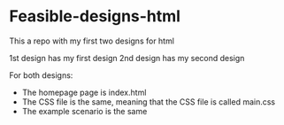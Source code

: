 # Feasible-designs-html
This a repo with my first two designs for html

1st design has my first design
2nd design has my second design


For both designs:
- The homepage page is index.html
- The CSS file is the same, meaning that the CSS file is called main.css
- The example scenario is the same


